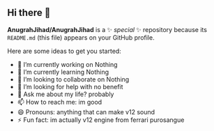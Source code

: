 ## Hi there 👋


**AnugrahJihad/AnugrahJihad** is a ✨ _special_ ✨ repository because its `README.md` (this file) appears on your GitHub profile.

Here are some ideas to get you started:

- 🔭 I’m currently working on Nothing
- 🌱 I’m currently learning Nothing
- 👯 I’m looking to collaborate on Nothing
- 🤔 I’m looking for help with no benefit
- 💬 Ask me about my life? probably
- 📫 How to reach me: im good
- 😄 Pronouns: anything that can make v12 sound
- ⚡ Fun fact: im actually v12 engine from ferrari purosangue
